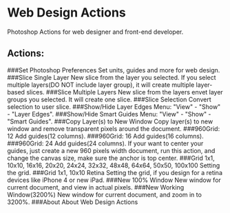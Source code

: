 Web Design Actions
==================
Photoshop Actions for web designer and front-end developer.

Actions:
--------
###Set Photoshop Preferences
Set units, guides and more for web design.
###Slice Single Layer
New slice from the layer you selected. If you select multiple layers(DO NOT include layer group), it will create multiple layer-based slices.
###Slice Multiple Layers
New slice from the layers envet layer groups you selected. It will create one slice.
###Slice Selection
Convert selection to user slice.
###Show/Hide Layer Edges
Menu: "View" - "Show" - "Layer Edges". 
###Show/Hide Smart Guides
Menu: "View" - "Show" - "Smart Guides".
###Copy Layer(s) to New Window
Copy layer(s) to new window and remove transparent pixels around the document.
###960Grid: 12
Add guides(12 columns).
###960Grid: 16
Add guides(16 columns).
###960Grid: 24
Add guides(24 columns). If your want to center your guides, just create a new 960 pixels width document, run this action, and change the canvas size, make sure the anchor is top center.
###Grid 1x1, 10x10, 16x16, 20x20, 24x24, 32x32, 48x48, 64x64, 50x50, 100x100
Setting the grid.
###Grid 1x1, 10x10 Retina
Setting the grid, if you design for a retina devices like iPhone 4 or new iPad. 
###New 100% Window
New window for current document, and view in actual pixels.
###New Working Window(3200%)
New window for current document, and zoom in to 3200%.
###About
About Web Design Actions      